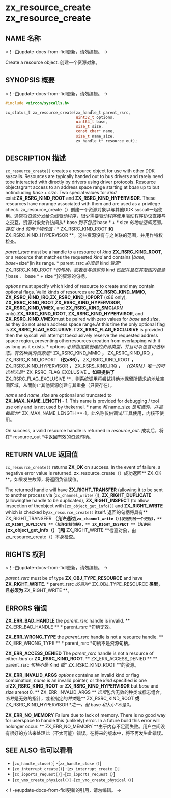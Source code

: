  
# zx_resource_create  zx_resource_create 

 
## NAME  名称 

<!-- Updated by update-docs-from-fidl, do not edit. -->  <！-由update-docs-from-fidl更新，请勿编辑。 ->

Create a resource object.  创建一个资源对象。

 
## SYNOPSIS  概要 

<!-- Updated by update-docs-from-fidl, do not edit. -->  <！-由update-docs-from-fidl更新，请勿编辑。 ->

```c
#include <zircon/syscalls.h>

zx_status_t zx_resource_create(zx_handle_t parent_rsrc,
                               uint32_t options,
                               uint64_t base,
                               size_t size,
                               const char* name,
                               size_t name_size,
                               zx_handle_t* resource_out);
```
 

 
## DESCRIPTION  描述 

`zx_resource_create()` creates a resource object for use with other DDK syscalls. Resources are typically handed out to bus drivers and rarely need tobe interacted with directly by drivers using driver protocols. Resource objectsgrant access to an address space range starting at *base* up to but notincluding *base* + *size*. Two special values for *kind* exist:**ZX_RSRC_KIND_ROOT** and **ZX_RSRC_KIND_HYPERVISOR**. These resources have norange associated with them and are used as a privilege check. zx_resource_create（）创建一个资源对象以与其他DDK syscall一起使用。通常将资源分发给总线驱动程序，很少需要驱动程序使用驱动程序协议直接与之交互。资源对象允许访问从* base *到不包括* base * + * size *的地址空间范围。存在* kind *的两个特殊值：** ZX_RSRC_KIND_ROOT **和** ZX_RSRC_KIND_HYPERVISOR **。这些资源没有与之关联的范围，并用作特权检查。

*parent_rsrc* must be a handle to a resource of *kind* **ZX_RSRC_KIND_ROOT**, or a resource that matches the requested *kind* and contains [*base*, *base*+size*]in its range. * parent_rsrc *必须是* kind *资源** ZX_RSRC_KIND_ROOT **的句柄，或者是与请求的* kind *匹配并且在其范围内包含[* base *，* base * + size *]的资源的句柄。

*options* must specify which kind of resource to create and may contain optional flags. Valid kinds of resources are **ZX_RSRC_KIND_MMIO**, **ZX_RSRC_KIND_IRQ**,**ZX_RSRC_KIND_IOPORT** (x86 only), **ZX_RSRC_KIND_ROOT**,**ZX_RSRC_KIND_HYPERVISOR**, **ZX_RSRC_KIND_VMEX**, and **ZX_RSRC_KIND_SMC**(ARM only).**ZX_RSRC_KIND_ROOT**, **ZX_RSRC_KIND_HYPERVISOR**, and **ZX_RSRC_KIND_VMEX**must be paired with zero values for *base* and *size*, as they do not usean address space range.At this time the only optional flag is **ZX_RSRC_FLAG_EXCLUSIVE**. If**ZX_RSRC_FLAG_EXCLUSIVE** is provided then the syscall will attempt toexclusively reserve the requested address space region, preventing otherresources creation from overlapping with it as long as it exists. * options *必须指定要创建的资源类型，并且可以包含可选标志。有效种类的资源是** ZX_RSRC_KIND_MMIO **，** ZX_RSRC_KIND_IRQ **，** ZX_RSRC_KIND_IOPORT **（仅x86），** ZX_RSRC_KIND_ROOT **，** ZX_RSRC_KIND_HYPERVISOR **，** ZX_RSRS_KIND_IRQ **，** *（仅ARM）唯一的可选标志是** ZX_RSRC_FLAG_EXCLUSIVE **。如果提供了** ZX_RSRC_FLAG_EXCLUSIVE **，则系统调用将尝试排他地保留所请求的地址空间区域，从而防止其他资源创建与其重叠（只要存在）。

*name* and *name_size* are optional and truncated to **ZX_MAX_NAME_LENGTH** - 1. This name is provided for debugging / tool use only and is not used by thekernel. * name *和* name_size *是可选的，并被截断为** ZX_MAX_NAME_LENGTH **-1。此名称仅供调试/工具使用，内核不使用。

On success, a valid resource handle is returned in *resource_out*.  成功后，将在* resource_out *中返回有效的资源句柄。

 
## RETURN VALUE  返回值 

`zx_resource_create()` returns **ZX_OK** on success. In the event of failure, a negative error value is returned. zx_resource_create（）成功返回** ZX_OK **。如果发生故障，将返回负错误值。

The returned handle will have **ZX_RIGHT_TRANSFER** (allowing it to be sent to another process via [`zx_channel_write()`]), **ZX_RIGHT_DUPLICATE** (allowingthe handle to be duplicated), **ZX_RIGHT_INSPECT** (to allow inspection of theobject with [`zx_object_get_info()`] and **ZX_RIGHT_WRITE** which is checked by`zx_resource_create()` itself. 返回的句柄将具有** ZX_RIGHT_TRANSFER **（允许通过[`zx_channel_write（）]发送到另一个进程），** ZX_RIGHT_DUPLICATE **（允许复制句柄），** ZX_RIGHT_INSPECT **（允许用[`zx_object_get_info（）`]和** ZX_RIGHT_WRITE **检查对象，由zx_resource_create（）本身检查。

 
## RIGHTS  权利 

<!-- Updated by update-docs-from-fidl, do not edit. -->  <！-由update-docs-from-fidl更新，请勿编辑。 ->

*parent_rsrc* must be of type **ZX_OBJ_TYPE_RESOURCE** and have **ZX_RIGHT_WRITE**.  * parent_rsrc *必须为** ZX_OBJ_TYPE_RESOURCE **类型，且必须为** ZX_RIGHT_WRITE **。

 
## ERRORS  错误 

**ZX_ERR_BAD_HANDLE** the *parent_rsrc* handle is invalid.  ** ZX_ERR_BAD_HANDLE ** * parent_rsrc *句柄无效。

**ZX_ERR_WRONG_TYPE** the *parent_rsrc* handle is not a resource handle.  ** ZX_ERR_WRONG_TYPE ** * parent_rsrc *句柄不是资源句柄。

**ZX_ERR_ACCESS_DENIED** The *parent_rsrc* handle is not a resource of either *kind* or **ZX_RSRC_KIND_ROOT**. ** ZX_ERR_ACCESS_DENIED ** ** parent_rsrc *句柄不是* Kind *或** ZX_RSRC_KIND_ROOT **的资源。

**ZX_ERR_INVALID_ARGS** *options* contains an invalid kind or flag combination, *name* is an invalid pointer, or the *kind* specified is one of**ZX_RSRC_KIND_ROOT** or **ZX_RSRC_KIND_HYPERVISOR** but *base* and *size* arenot 0. ** ZX_ERR_INVALID_ARGS ** *选项*包含无效的种类或标志组合，*名称*是无效的指针，或者指定的*种类*是** ZX_RSRC_KIND_ROOT **或** ZX_RSRC_KIND_HYPERVISOR **之一，但* base *和*大小*不是0。

**ZX_ERR_NO_MEMORY** Failure due to lack of memory. There is no good way for userspace to handle this (unlikely) error. In a future build this error will nolonger occur. ** ZX_ERR_NO_MEMORY **由于内存不足而失败。用户空间没有很好的方法来处理此（不太可能）错误。在将来的版本中，将不再发生此错误。

 
## SEE ALSO  也可以看看 

 
 - [`zx_handle_close()`]  -[`zx_handle_close（）`]
 - [`zx_interrupt_create()`]  -[`zx_interrupt_create（）`]
 - [`zx_ioports_request()`]  -[`zx_ioports_request（）`]
 - [`zx_vmo_create_physical()`]  -[`zx_vmo_create_physical（）`]

<!-- References updated by update-docs-from-fidl, do not edit. -->  <！-由update-docs-from-fidl更新的引用，请勿编辑。 ->

